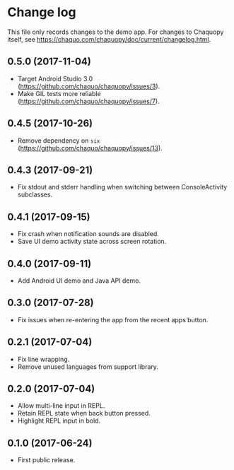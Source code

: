 # Change log

This file only records changes to the demo app. For changes to Chaquopy itself, see
https://chaquo.com/chaquopy/doc/current/changelog.html.

## 0.5.0 (2017-11-04)

* Target Android Studio 3.0 (https://github.com/chaquo/chaquopy/issues/3).
* Make GIL tests more reliable (https://github.com/chaquo/chaquopy/issues/7).

## 0.4.5 (2017-10-26)

* Remove dependency on `six` (https://github.com/chaquo/chaquopy/issues/13).

## 0.4.3 (2017-09-21)

* Fix stdout and stderr handling when switching between ConsoleActivity subclasses.

## 0.4.1 (2017-09-15)

* Fix crash when notification sounds are disabled.
* Save UI demo activity state across screen rotation.

## 0.4.0 (2017-09-11)

* Add Android UI demo and Java API demo.

## 0.3.0 (2017-07-28)

* Fix issues when re-entering the app from the recent apps button.

## 0.2.1 (2017-07-04)

* Fix line wrapping.
* Remove unused languages from support library.

## 0.2.0 (2017-07-04)

* Allow multi-line input in REPL.
* Retain REPL state when back button pressed.
* Highlight REPL input in bold.

## 0.1.0 (2017-06-24)

* First public release.
